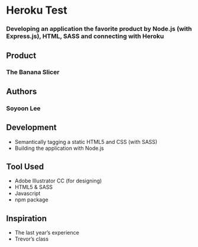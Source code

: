 # Heroku Test

### Developing an application the favorite product by Node.js (with Express.js), HTML, SASS and connecting with Heroku

## Product

### The Banana Slicer



## Authors 

### Soyoon Lee 

 


## Development 

* Semantically tagging a static HTML5 and CSS (with SASS) 
* Building the application with Node.js

 

 

## Tool Used 

* Adobe Illustrator CC (for designing)
* HTML5 & SASS 
* Javascript 
* npm package
 

## Inspiration 
* The last year’s experience 
* Trevor’s class 
